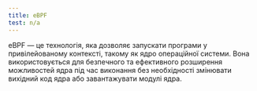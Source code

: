 ```yaml
---
title: eBPF
test: n/a
---
```


eBPF — це технологія, яка дозволяє запускати програми у привілейованому контексті, такому як ядро операційної системи. Вона використовується для безпечного та ефективного розширення можливостей ядра під час виконання без необхідності змінювати вихідний код ядра або завантажувати модулі ядра.
